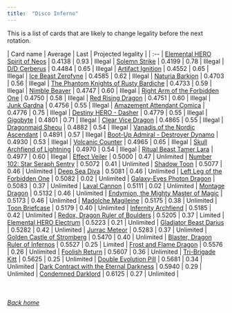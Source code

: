 ```yaml
---
title:  "Disco Inferno"
---
```


This is a list of cards that are likely to change legality before the next rotation.

| Card name | Average | Last | Projected legality |
| :-- |
[Elemental HERO Spirit of Neos](https://db.ygoprodeck.com/card/?search=Elemental%20HERO%20Spirit%20of%20Neos) | 0.4138 | 0.93 | Illegal |
[Solemn Strike](https://db.ygoprodeck.com/card/?search=Solemn%20Strike) | 0.4199 | 0.78 | Illegal |
[D/D Cerberus](https://db.ygoprodeck.com/card/?search=D/D%20Cerberus) | 0.4484 | 0.65 | Illegal |
[Artifact Ignition](https://db.ygoprodeck.com/card/?search=Artifact%20Ignition) | 0.4552 | 0.65 | Illegal |
[Ice Beast Zerofyne](https://db.ygoprodeck.com/card/?search=Ice%20Beast%20Zerofyne) | 0.4585 | 0.62 | Illegal |
[Naturia Barkion](https://db.ygoprodeck.com/card/?search=Naturia%20Barkion) | 0.4703 | 0.56 | Illegal |
[The Phantom Knights of Rusty Bardiche](https://db.ygoprodeck.com/card/?search=The%20Phantom%20Knights%20of%20Rusty%20Bardiche) | 0.4733 | 0.59 | Illegal |
[Nimble Beaver](https://db.ygoprodeck.com/card/?search=Nimble%20Beaver) | 0.4747 | 0.60 | Illegal |
[Right Arm of the Forbidden One](https://db.ygoprodeck.com/card/?search=Right%20Arm%20of%20the%20Forbidden%20One) | 0.4750 | 0.58 | Illegal |
[Red Rising Dragon](https://db.ygoprodeck.com/card/?search=Red%20Rising%20Dragon) | 0.4751 | 0.60 | Illegal |
[Junk Gardna](https://db.ygoprodeck.com/card/?search=Junk%20Gardna) | 0.4756 | 0.55 | Illegal |
[Amazement Attendant Comica](https://db.ygoprodeck.com/card/?search=Amazement%20Attendant%20Comica) | 0.4776 | 0.75 | Illegal |
[Destiny HERO - Dasher](https://db.ygoprodeck.com/card/?search=Destiny%20HERO%20-%20Dasher) | 0.4779 | 0.55 | Illegal |
[Gigobyte](https://db.ygoprodeck.com/card/?search=Gigobyte) | 0.4801 | 0.71 | Illegal |
[Clear Vice Dragon](https://db.ygoprodeck.com/card/?search=Clear%20Vice%20Dragon) | 0.4865 | 0.55 | Illegal |
[Dragonmaid Sheou](https://db.ygoprodeck.com/card/?search=Dragonmaid%20Sheou) | 0.4882 | 0.54 | Illegal |
[Vanadis of the Nordic Ascendant](https://db.ygoprodeck.com/card/?search=Vanadis%20of%20the%20Nordic%20Ascendant) | 0.4891 | 0.57 | Illegal |
[Boot-Up Admiral - Destroyer Dynamo](https://db.ygoprodeck.com/card/?search=Boot-Up%20Admiral%20-%20Destroyer%20Dynamo) | 0.4930 | 0.53 | Illegal |
[Volcanic Counter](https://db.ygoprodeck.com/card/?search=Volcanic%20Counter) | 0.4965 | 0.65 | Illegal |
[Skull Archfiend of Lightning](https://db.ygoprodeck.com/card/?search=Skull%20Archfiend%20of%20Lightning) | 0.4970 | 0.54 | Illegal |
[Ritual Beast Tamer Lara](https://db.ygoprodeck.com/card/?search=Ritual%20Beast%20Tamer%20Lara) | 0.4977 | 0.60 | Illegal |
[Effect Veiler](https://db.ygoprodeck.com/card/?search=Effect%20Veiler) | 0.5000 | 0.47 | Unlimited |
[Number 102: Star Seraph Sentry](https://db.ygoprodeck.com/card/?search=Number%20102:%20Star%20Seraph%20Sentry) | 0.5072 | 0.41 | Unlimited |
[Shadow Toon](https://db.ygoprodeck.com/card/?search=Shadow%20Toon) | 0.5077 | 0.46 | Unlimited |
[Deep Sea Diva](https://db.ygoprodeck.com/card/?search=Deep%20Sea%20Diva) | 0.5081 | 0.46 | Unlimited |
[Left Leg of the Forbidden One](https://db.ygoprodeck.com/card/?search=Left%20Leg%20of%20the%20Forbidden%20One) | 0.5082 | 0.02 | Unlimited |
[Galaxy-Eyes Photon Dragon](https://db.ygoprodeck.com/card/?search=Galaxy-Eyes%20Photon%20Dragon) | 0.5083 | 0.37 | Unlimited |
[Laval Cannon](https://db.ygoprodeck.com/card/?search=Laval%20Cannon) | 0.5111 | 0.02 | Unlimited |
[Montage Dragon](https://db.ygoprodeck.com/card/?search=Montage%20Dragon) | 0.5132 | 0.46 | Unlimited |
[Endymion, the Mighty Master of Magic](https://db.ygoprodeck.com/card/?search=Endymion,%20the%20Mighty%20Master%20of%20Magic) | 0.5173 | 0.46 | Unlimited |
[Madolche Magileine](https://db.ygoprodeck.com/card/?search=Madolche%20Magileine) | 0.5175 | 0.38 | Unlimited |
[Toon Briefcase](https://db.ygoprodeck.com/card/?search=Toon%20Briefcase) | 0.5179 | 0.40 | Unlimited |
[Infernity Archfiend](https://db.ygoprodeck.com/card/?search=Infernity%20Archfiend) | 0.5185 | 0.42 | Unlimited |
[Redox, Dragon Ruler of Boulders](https://db.ygoprodeck.com/card/?search=Redox,%20Dragon%20Ruler%20of%20Boulders) | 0.5205 | 0.37 | Limited |
[Elemental HERO Electrum](https://db.ygoprodeck.com/card/?search=Elemental%20HERO%20Electrum) | 0.5223 | 0.21 | Unlimited |
[Gladiator Beast Darius](https://db.ygoprodeck.com/card/?search=Gladiator%20Beast%20Darius) | 0.5282 | 0.42 | Unlimited |
[Jurrac Meteor](https://db.ygoprodeck.com/card/?search=Jurrac%20Meteor) | 0.5283 | 0.37 | Unlimited |
[Golden Castle of Stromberg](https://db.ygoprodeck.com/card/?search=Golden%20Castle%20of%20Stromberg) | 0.5470 | 0.40 | Unlimited |
[Blaster, Dragon Ruler of Infernos](https://db.ygoprodeck.com/card/?search=Blaster,%20Dragon%20Ruler%20of%20Infernos) | 0.5527 | 0.25 | Limited |
[Frost and Flame Dragon](https://db.ygoprodeck.com/card/?search=Frost%20and%20Flame%20Dragon) | 0.5576 | 0.26 | Unlimited |
[Foolish Return](https://db.ygoprodeck.com/card/?search=Foolish%20Return) | 0.5607 | 0.36 | Unlimited |
[Tri-Brigade Kitt](https://db.ygoprodeck.com/card/?search=Tri-Brigade%20Kitt) | 0.5625 | 0.25 | Unlimited |
[Double Evolution Pill](https://db.ygoprodeck.com/card/?search=Double%20Evolution%20Pill) | 0.5681 | 0.34 | Unlimited |
[Dark Contract with the Eternal Darkness](https://db.ygoprodeck.com/card/?search=Dark%20Contract%20with%20the%20Eternal%20Darkness) | 0.5940 | 0.29 | Unlimited |
[Condemned Darklord](https://db.ygoprodeck.com/card/?search=Condemned%20Darklord) | 0.6125 | 0.27 | Unlimited |

<br>

###### [Back home](index)